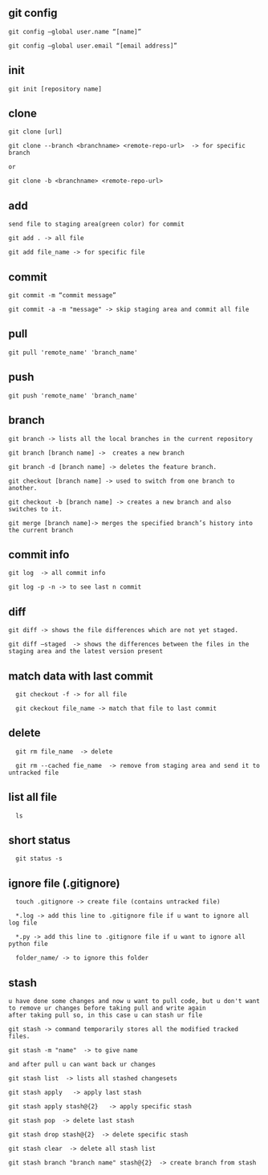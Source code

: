 ## git config
    git config –global user.name “[name]”
  
    git config –global user.email “[email address]”
  
## init
    git init [repository name]
  
## clone
    git clone [url]
    
    git clone --branch <branchname> <remote-repo-url>  -> for specific branch
    
    or 
    
    git clone -b <branchname> <remote-repo-url> 
  
## add
    
    send file to staging area(green color) for commit
    
    git add . -> all file
    
    git add file_name -> for specific file
  
 ## commit
    git commit -m “commit message”
    
    git commit -a -m "message" -> skip staging area and commit all file
  
 ## pull
    git pull 'remote_name' 'branch_name'
  
 ## push 
    git push 'remote_name' 'branch_name'
  
## branch
    git branch -> lists all the local branches in the current repository
  
    git branch [branch name] ->  creates a new branch
  
    git branch -d [branch name] -> deletes the feature branch.
  
    git checkout [branch name] -> used to switch from one branch to another.
  
    git checkout -b [branch name] -> creates a new branch and also switches to it.
  
    git merge [branch name]-> merges the specified branch’s history into the current branch
  
  
## commit info
    git log  -> all commit info
    
    git log -p -n -> to see last n commit
    
    
  ## diff
    git diff -> shows the file differences which are not yet staged.
    
    git diff –staged  -> shows the differences between the files in the staging area and the latest version present
    
    
  ## match data with last commit
      git checkout -f -> for all file
      
      git ckeckout file_name -> match that file to last commit
      
      
      
  ## delete 
      git rm file_name  -> delete
      
      git rm --cached fie_name  -> remove from staging area and send it to untracked file
      
      
  ## list all file 
      ls
     
      
  ## short status
      git status -s
      
  ## ignore file (.gitignore)
      touch .gitignore -> create file (contains untracked file)
      
      *.log -> add this line to .gitignore file if u want to ignore all log file
      
      *.py -> add this line to .gitignore file if u want to ignore all python file
      
      folder_name/ -> to ignore this folder
      
      
      
  ## stash
  
    u have done some changes and now u want to pull code, but u don't want to remove ur changes before taking pull and write again 
    after taking pull so, in this case u can stash ur file
    
    git stash -> command temporarily stores all the modified tracked files.

    git stash -m "name"  -> to give name
    
    and after pull u can want back ur changes
    
    git stash list  -> lists all stashed changesets
    
    git stash apply   -> apply last stash 
    
    git stash apply stash@{2}   -> apply specific stash
    
    git stash pop  -> delete last stash
    
    git stash drop stash@{2}  -> delete specific stash
    
    git stash clear  -> delete all stash list
    
    git stash branch "branch name" stash@{2}  -> create branch from stash 
    
    
    
  
    
    
      
  
  
  
  
  
  
